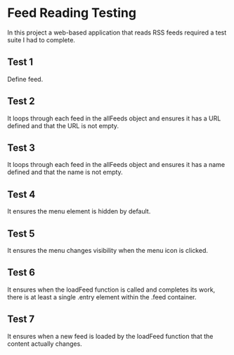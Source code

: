 # Feed Reading Testing

In this project a web-based application that reads RSS feeds required a test suite I had to complete.

## Test 1 
Define feed.

## Test 2 
It loops through each feed in the allFeeds object and ensures it has a URL defined and that the URL is not empty.

## Test 3
It loops through each feed in the allFeeds object and ensures it has a name defined and that the name is not empty.

## Test 4
It ensures the menu element is hidden by default. 

## Test 5
It ensures the menu changes visibility when the menu icon is clicked.

## Test 6
It ensures when the loadFeed function is called and completes its work, there is at least a single .entry element within the .feed container.
   
## Test 7
It ensures when a new feed is loaded by the loadFeed function that the content actually changes.
 
